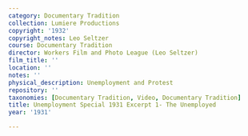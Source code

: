 ```yaml
---
category: Documentary Tradition
collection: Lumiere Productions
copyright: '1932'
copyright_notes: Leo Seltzer
course: Documentary Tradition
director: Workers Film and Photo League (Leo Seltzer)
film_title: ''
location: ''
notes: ''
physical_description: Unemployment and Protest
repository: ''
taxonomies: [Documentary Tradition, Video, Documentary Tradition]
title: Unemployment Special 1931 Excerpt 1- The Unemployed
year: '1931'

---
```

